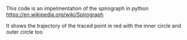 This code is an impelmentation of the spirograph in python  https://en.wikipedia.org/wiki/Spirograph 

It shows the trajectory of the traced point in red with the inner circle and outer circle too 
